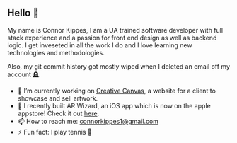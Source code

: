 ## Hello 👋

My name is Connor Kippes, I am a UA trained software developer with full stack experience and a passion for front end design as well as backend logic.
I get inveseted in all the work I do and I love learning new technologies and methodologies.<br>

Also, my git commit history got mostly wiped when I deleted an email off my account 🪦.<br>


- 🔭 I’m currently working on [Creative Canvas](https://kaseycreativecanvas.com), a website for a client to showcase and sell artwork.
- 📱 I recently built AR Wizard, an iOS app which is now on the apple appstore! Check it out [here](https://apps.apple.com/us/app/ar-wizard/id6737245994).
- 📫 How to reach me: connorkippes1@gmail.com
- ⚡ Fun fact: I play tennis 🎾
<!--
**conkip/conkip** is a ✨ _special_ ✨ repository because its `README.md` (this file) appears on your GitHub profile.

Here are some ideas to get you started:

- 🔭 I’m currently working on ...
- 🌱 I’m currently learning ...
- 👯 I’m looking to collaborate on ...
- 🤔 I’m looking for help with ...
- 💬 Ask me about ...
- 📫 How to reach me: ...
- 😄 Pronouns: ...
- ⚡ Fun fact: ...
-->

<!-- - 🌱 I’m currently learning <img width="22" height="20" alt="image" src="https://github.com/user-attachments/assets/5e004de6-1585-460e-9a67-bc65a6d9a2d3" /> React
 and <img width="20" height="20" alt="image" src="https://github.com/user-attachments/assets/889b89fe-de55-4bb2-9165-46333d8dac88" /> SpringBoot for a future project.-->

